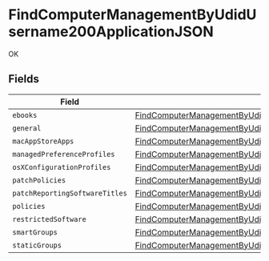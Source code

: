 # FindComputerManagementByUdidUsername200ApplicationJSON

OK


## Fields

| Field                                                                                                                                                                                                 | Type                                                                                                                                                                                                  | Required                                                                                                                                                                                              | Description                                                                                                                                                                                           |
| ----------------------------------------------------------------------------------------------------------------------------------------------------------------------------------------------------- | ----------------------------------------------------------------------------------------------------------------------------------------------------------------------------------------------------- | ----------------------------------------------------------------------------------------------------------------------------------------------------------------------------------------------------- | ----------------------------------------------------------------------------------------------------------------------------------------------------------------------------------------------------- |
| `ebooks`                                                                                                                                                                                              | [FindComputerManagementByUdidUsername200ApplicationJSONEbooks](../../models/operations/findcomputermanagementbyudidusername200applicationjsonebooks.md)[]                                             | :heavy_minus_sign:                                                                                                                                                                                    | N/A                                                                                                                                                                                                   |
| `general`                                                                                                                                                                                             | [FindComputerManagementByUdidUsername200ApplicationJSONGeneral](../../models/operations/findcomputermanagementbyudidusername200applicationjsongeneral.md)                                             | :heavy_minus_sign:                                                                                                                                                                                    | N/A                                                                                                                                                                                                   |
| `macAppStoreApps`                                                                                                                                                                                     | [FindComputerManagementByUdidUsername200ApplicationJSONMacAppStoreApps](../../models/operations/findcomputermanagementbyudidusername200applicationjsonmacappstoreapps.md)[]                           | :heavy_minus_sign:                                                                                                                                                                                    | N/A                                                                                                                                                                                                   |
| `managedPreferenceProfiles`                                                                                                                                                                           | [FindComputerManagementByUdidUsername200ApplicationJSONManagedPreferenceProfiles](../../models/operations/findcomputermanagementbyudidusername200applicationjsonmanagedpreferenceprofiles.md)[]       | :heavy_minus_sign:                                                                                                                                                                                    | N/A                                                                                                                                                                                                   |
| `osXConfigurationProfiles`                                                                                                                                                                            | [FindComputerManagementByUdidUsername200ApplicationJSONOsXConfigurationProfiles](../../models/operations/findcomputermanagementbyudidusername200applicationjsonosxconfigurationprofiles.md)[]         | :heavy_minus_sign:                                                                                                                                                                                    | N/A                                                                                                                                                                                                   |
| `patchPolicies`                                                                                                                                                                                       | [FindComputerManagementByUdidUsername200ApplicationJSONPatchPolicies](../../models/operations/findcomputermanagementbyudidusername200applicationjsonpatchpolicies.md)[]                               | :heavy_minus_sign:                                                                                                                                                                                    | N/A                                                                                                                                                                                                   |
| `patchReportingSoftwareTitles`                                                                                                                                                                        | [FindComputerManagementByUdidUsername200ApplicationJSONPatchReportingSoftwareTitles](../../models/operations/findcomputermanagementbyudidusername200applicationjsonpatchreportingsoftwaretitles.md)[] | :heavy_minus_sign:                                                                                                                                                                                    | N/A                                                                                                                                                                                                   |
| `policies`                                                                                                                                                                                            | [FindComputerManagementByUdidUsername200ApplicationJSONPolicies](../../models/operations/findcomputermanagementbyudidusername200applicationjsonpolicies.md)[]                                         | :heavy_minus_sign:                                                                                                                                                                                    | N/A                                                                                                                                                                                                   |
| `restrictedSoftware`                                                                                                                                                                                  | [FindComputerManagementByUdidUsername200ApplicationJSONRestrictedSoftware](../../models/operations/findcomputermanagementbyudidusername200applicationjsonrestrictedsoftware.md)[]                     | :heavy_minus_sign:                                                                                                                                                                                    | N/A                                                                                                                                                                                                   |
| `smartGroups`                                                                                                                                                                                         | [FindComputerManagementByUdidUsername200ApplicationJSONSmartGroups](../../models/operations/findcomputermanagementbyudidusername200applicationjsonsmartgroups.md)[]                                   | :heavy_minus_sign:                                                                                                                                                                                    | N/A                                                                                                                                                                                                   |
| `staticGroups`                                                                                                                                                                                        | [FindComputerManagementByUdidUsername200ApplicationJSONStaticGroups](../../models/operations/findcomputermanagementbyudidusername200applicationjsonstaticgroups.md)[]                                 | :heavy_minus_sign:                                                                                                                                                                                    | N/A                                                                                                                                                                                                   |